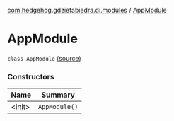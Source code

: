 [com.hedgehog.gdzietabiedra.di.modules](../index.md) / [AppModule](./index.md)

# AppModule

`class AppModule` [(source)](https://github.com/asvid/GdzieTaBiedra/tree/master/app/src/main/java/com/hedgehog/gdzietabiedra/di/modules/AppModule.kt#L15)

### Constructors

| Name | Summary |
|---|---|
| [&lt;init&gt;](-init-.md) | `AppModule()` |
